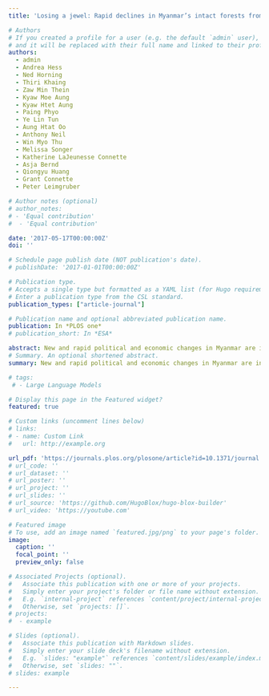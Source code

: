 ```yaml
---
title: 'Losing a jewel: Rapid declines in Myanmar’s intact forests from 2002-2014'

# Authors
# If you created a profile for a user (e.g. the default `admin` user), write the username (folder name) here
# and it will be replaced with their full name and linked to their profile.
authors:
  - admin
  - Andrea Hess
  - Ned Horning
  - Thiri Khaing
  - Zaw Min Thein
  - Kyaw Moe Aung
  - Kyaw Htet Aung
  - Paing Phyo
  - Ye Lin Tun
  - Aung Htat Oo
  - Anthony Neil
  - Win Myo Thu
  - Melissa Songer
  - Katherine LaJeunesse Connette
  - Asja Bernd
  - Qiongyu Huang
  - Grant Connette
  - Peter Leimgruber

# Author notes (optional)
# author_notes:
# - 'Equal contribution'
#  - 'Equal contribution'

date: '2017-05-17T00:00:00Z'
doi: ''

# Schedule page publish date (NOT publication's date).
# publishDate: '2017-01-01T00:00:00Z'

# Publication type.
# Accepts a single type but formatted as a YAML list (for Hugo requirements).
# Enter a publication type from the CSL standard.
publication_types: ["article-journal"]

# Publication name and optional abbreviated publication name.
publication: In *PLOS one*
# publication_short: In *ESA*

abstract: New and rapid political and economic changes in Myanmar are increasing the pressures on the country’s forests. Yet, little is known about the past and current condition of these forests and how fast they are declining. We mapped forest cover in Myanmar through a consortium of international organizations and environmental non-governmental groups, using freely-available public domain data and open source software tools. We used Landsat satellite imagery to assess the condition and spatial distribution of Myanmar’s intact and degraded forests with special focus on changes in intact forest between 2002 and 2014. We found that forests cover 42,365,729 ha or 63% of Myanmar, making it one of the most forested countries in the region. However, severe logging, expanding plantations, and degradation pose increasing threats. Only 38% of the country’s forests can be considered intact with canopy cover >80%. Between 2002 and 2014, intact forests declined at a rate of 0.94% annually, totaling more than 2 million ha forest loss. Losses can be extremely high locally and we identified 9 townships as forest conversion hotspots. We also delineated 13 large (>100,000 ha) and contiguous intact forest landscapes, which are dispersed across Myanmar. The Northern Forest Complex supports four of these landscapes, totaling over 6.1 million ha of intact forest, followed by the Southern Forest Complex with three landscapes, comprising 1.5 million ha. These remaining contiguous forest landscape should have high priority for protection. Our project demonstrates how open source data and software can be used to develop and share critical information on forests when such data are not readily available elsewhere.
# Summary. An optional shortened abstract.
summary: New and rapid political and economic changes in Myanmar are increasing the pressures on the country’s forests. Yet, little is known about the past and current condition of these forests and how fast they are declining. We mapped forest cover in Myanmar through a consortium of international organizations and environmental non-governmental groups, using freely-available public domain data and open source software tools.

# tags:
 # - Large Language Models

# Display this page in the Featured widget?
featured: true

# Custom links (uncomment lines below)
# links:
# - name: Custom Link
#   url: http://example.org

url_pdf: 'https://journals.plos.org/plosone/article?id=10.1371/journal.pone.0176364'
# url_code: ''
# url_dataset: ''
# url_poster: ''
# url_project: ''
# url_slides: ''
# url_source: 'https://github.com/HugoBlox/hugo-blox-builder'
# url_video: 'https://youtube.com'

# Featured image
# To use, add an image named `featured.jpg/png` to your page's folder.
image:
  caption: ''
  focal_point: ''
  preview_only: false

# Associated Projects (optional).
#   Associate this publication with one or more of your projects.
#   Simply enter your project's folder or file name without extension.
#   E.g. `internal-project` references `content/project/internal-project/index.md`.
#   Otherwise, set `projects: []`.
# projects:
#  - example

# Slides (optional).
#   Associate this publication with Markdown slides.
#   Simply enter your slide deck's filename without extension.
#   E.g. `slides: "example"` references `content/slides/example/index.md`.
#   Otherwise, set `slides: ""`.
# slides: example

---
```


